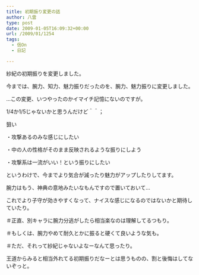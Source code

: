 ```yaml
---
title: 初期振り変更の話
author: 八雲
type: post
date: 2009-01-05T16:09:32+00:00
url: /2009/01/1254
tags:
  - 信On
  - 日記

---
```

紗紀の初期振りを変更しました。
  
今までは、腕力、知力、魅力振りだったのを、腕力、魅力振りに変更しました。

…この変更、いつやったのかイマイチ記憶にないのですが。
  
1/4か1/5じゃないかと思うんだけど＾＾；

狙い
  
・攻撃あるのみな感じにしたい
  
・中の人の性格がそのまま反映されるような振りにしよう
  
・攻撃系は一流がいい！という振りにしたい

というわけで、今までより気合が減ったり魅力がアップしたりしてます。
  
腕力はもう、神典の意地みたいなもんですので置いておいて…
  
これでより子守が効きやすくなって、ナイスな感じになるのではないかと期待していたり。
  
＃正直、別キャラに腕力分逃がしたら相当楽なのは理解してるつもり。
  
＃もしくは、腕力やめて耐久とかに振ると硬くて良いような気も。
  
＃ただ、それって紗紀じゃないよなーなんて思ったり。

王道からみると相当外れてる初期振りだなーとは思うものの、割と後悔はしてないぞっと。

